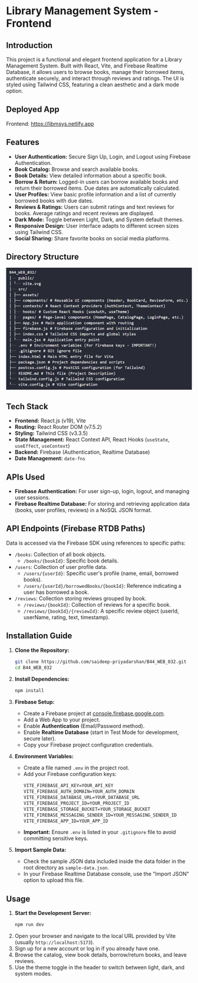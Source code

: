 # Library Management System - Frontend

## Introduction

This project is a functional and elegant frontend application for a Library Management System. Built with React, Vite, and Firebase Realtime Database, it allows users to browse books, manage their borrowed items, authenticate securely, and interact through reviews and ratings. The UI is styled using Tailwind CSS, featuring a clean aesthetic and a dark mode option.

## Deployed App
Frontend: https://libmsys.netlify.app

## Features

- **User Authentication:** Secure Sign Up, Login, and Logout using Firebase Authentication.
- **Book Catalog:** Browse and search available books.
- **Book Details:** View detailed information about a specific book.
- **Borrow & Return:** Logged-in users can borrow available books and return their borrowed items. Due dates are automatically calculated.
- **User Profiles:** View basic profile information and a list of currently borrowed books with due dates.
- **Reviews & Ratings:** Users can submit ratings and text reviews for books. Average ratings and recent reviews are displayed.
- **Dark Mode:** Toggle between Light, Dark, and System default themes.
- **Responsive Design:** User interface adapts to different screen sizes using Tailwind CSS.
- **Social Sharing:** Share favorite books on social media platforms.

## Directory Structure

![](./public/directory-structure.png "Directory Structure")

## Tech Stack

- **Frontend:** React.js (v19), Vite
- **Routing:** React Router DOM (v7.5.2)
- **Styling:** Tailwind CSS (v3.3.5)
- **State Management:** React Context API, React Hooks (`useState`, `useEffect`, `useContext`)
- **Backend:** Firebase (Authentication, Realtime Database)
- **Date Management:** `date-fns`

## APIs Used

- **Firebase Authentication:** For user sign-up, login, logout, and managing user sessions.
- **Firebase Realtime Database:** For storing and retrieving application data (books, user profiles, reviews) in a NoSQL JSON format.

## API Endpoints (Firebase RTDB Paths)

Data is accessed via the Firebase SDK using references to specific paths:

- `/books`: Collection of all book objects.
  - `/books/{bookId}`: Specific book details.
- `/users`: Collection of user profile data.
  - `/users/{userId}`: Specific user's profile (name, email, borrowed books).
  - `/users/{userId}/borrowedBooks/{bookId}`: Reference indicating a user has borrowed a book.
- `/reviews`: Collection storing reviews grouped by book.
  - `/reviews/{bookId}`: Collection of reviews for a specific book.
  - `/reviews/{bookId}/{reviewId}`: A specific review object (userId, userName, rating, text, timestamp).

## Installation Guide

1.  **Clone the Repository:**

    ```bash
    git clone https://github.com/saideep-priyadarshan/B44_WEB_032.git
    cd B44_WEB_032
    ```

2.  **Install Dependencies:**

    ```bash
    npm install
    ```

3.  **Firebase Setup:**

    - Create a Firebase project at [console.firebase.google.com](https://console.firebase.google.com/).
    - Add a Web App to your project.
    - Enable **Authentication** (Email/Password method).
    - Enable **Realtime Database** (start in Test Mode for development, secure later).
    - Copy your Firebase project configuration credentials.

4.  **Environment Variables:**

    - Create a file named `.env` in the project root.
    - Add your Firebase configuration keys:
      ```dotenv
      VITE_FIREBASE_API_KEY=YOUR_API_KEY
      VITE_FIREBASE_AUTH_DOMAIN=YOUR_AUTH_DOMAIN
      VITE_FIREBASE_DATABASE_URL=YOUR_DATABASE_URL
      VITE_FIREBASE_PROJECT_ID=YOUR_PROJECT_ID
      VITE_FIREBASE_STORAGE_BUCKET=YOUR_STORAGE_BUCKET
      VITE_FIREBASE_MESSAGING_SENDER_ID=YOUR_MESSAGING_SENDER_ID
      VITE_FIREBASE_APP_ID=YOUR_APP_ID
      ```
    - **Important:** Ensure `.env` is listed in your `.gitignore` file to avoid committing sensitive keys.

5.  **Import Sample Data:**
    - Check the sample JSON data included inside the data folder in the root directory as `sample-data.json`.
    - In your Firebase Realtime Database console, use the "Import JSON" option to upload this file.

## Usage

1.  **Start the Development Server:**
    ```bash
    npm run dev
    ```
2.  Open your browser and navigate to the local URL provided by Vite (usually `http://localhost:5173`).
3.  Sign up for a new account or log in if you already have one.
4.  Browse the catalog, view book details, borrow/return books, and leave reviews.
5.  Use the theme toggle in the header to switch between light, dark, and system modes.
